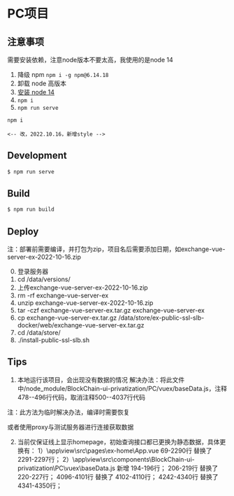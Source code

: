 # PC项目

## 注意事项

需要安装依赖，注意node版本不要太高，我使用的是node 14

1. 降级 npm `npm i -g npm@6.14.18`
2. 卸载 node 高版本
3. [安装 node 14](https://nodejs.org/en/download/current)
4. `npm i`
5. `npm run serve`

```js
npm i
```
```
<-- 改，2022.10.16，新增style -->
```

## Development

```bash
$ npm run serve
```

## Build

```bash
$ npm run build
```

## Deploy
注：部署前需要编译，并打包为zip，项目名后需要添加日期，如exchange-vue-server-ex-2022-10-16.zip

0. 登录服务器
1. cd /data/versions/
2. 上传exchange-vue-server-ex-2022-10-16.zip
3. rm -rf exchange-vue-server-ex
4. unzip exchange-vue-server-ex-2022-10-16.zip
5. tar -czf exchange-vue-server-ex.tar.gz exchange-vue-server-ex
6. cp exchange-vue-server-ex.tar.gz /data/store/ex-public-ssl-slb-docker/web/exchange-vue-server-ex.tar.gz
7. cd /data/store/
8.  ./install-public-ssl-slb.sh

## Tips

1. 本地运行该项目，会出现没有数据的情况
解决办法：将此文件中/node_module/BlockChain-ui-privatization/PC/vuex/baseData.js，注释478--496行代码，取消注释500--4037行代码

注：此方法为临时解决办法，编译时需要恢复

或者使用proxy与测试服务器进行连接获取数据

2. 当前仅保证线上显示homepage，初始查询接口都已更换为静态数据，具体更换有：
1）\app\view\src\pages\ex-home\App.vue
    69-2290行 替换了 2291-2297行；
2）\app\view\src\components\BlockChain-ui-privatization\PC\vuex\baseData.js
    新增 194-196行；
    206-219行 替换了 220-227行；
    4096-4101行 替换了 4102-4110行；
    4242-4340行 替换了 4341-4350行；

